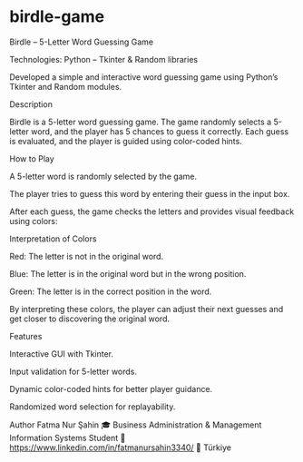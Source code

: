 # birdle-game
Birdle – 5-Letter Word Guessing Game

Technologies: Python – Tkinter & Random libraries

Developed a simple and interactive word guessing game using Python’s Tkinter and Random modules.

Description

Birdle is a 5-letter word guessing game. The game randomly selects a 5-letter word, and the player has 5 chances to guess it correctly. Each guess is evaluated, and the player is guided using color-coded hints.

How to Play

A 5-letter word is randomly selected by the game.

The player tries to guess this word by entering their guess in the input box.

After each guess, the game checks the letters and provides visual feedback using colors:

Interpretation of Colors

Red: The letter is not in the original word.

Blue: The letter is in the original word but in the wrong position.

Green: The letter is in the correct position in the word.

By interpreting these colors, the player can adjust their next guesses and get closer to discovering the original word.

Features

Interactive GUI with Tkinter.

Input validation for 5-letter words.

Dynamic color-coded hints for better player guidance.

Randomized word selection for replayability.


Author
Fatma Nur Şahin
🎓 Business Administration & Management Information Systems Student
📧 https://www.linkedin.com/in/fatmanursahin3340/ 📍 Türkiye
